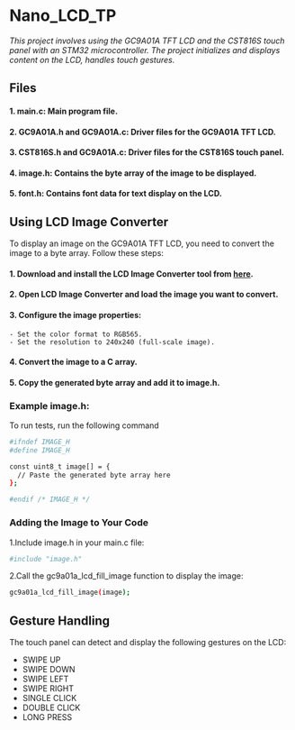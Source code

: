
# Nano_LCD_TP

*This project involves using the GC9A01A TFT LCD and the CST816S touch panel with an STM32 microcontroller. The project initializes and displays content on the LCD, handles touch gestures.*


## Files
#### 1. **main.c:** Main program file.
#### 2. **GC9A01A.h and GC9A01A.c:** Driver files for the GC9A01A TFT LCD.
#### 3. **CST816S.h and GC9A01A.c:** Driver files for the CST816S touch panel.
#### 4. **image.h:** Contains the byte array of the image to be displayed.
#### 5. **font.h:** Contains font data for text display on the LCD.



## Using LCD Image Converter

To display an image on the GC9A01A TFT LCD, you need to convert the image to a byte array. Follow these steps:

#### 1. Download and install the LCD Image Converter tool from [here](https://sourceforge.net/projects/lcd-image-converter/).
#### 2. Open LCD Image Converter and load the image you want to convert.
####    3. Configure the image properties:
    - Set the color format to RGB565.
    - Set the resolution to 240x240 (full-scale image).
####    4. Convert the image to a C array.
####    5. Copy the generated byte array and add it to image.h.

### Example image.h:

To run tests, run the following command

```bash
#ifndef IMAGE_H
#define IMAGE_H

const uint8_t image[] = {
  // Paste the generated byte array here
};

#endif /* IMAGE_H */
```

### Adding the Image to Your Code
1.Include image.h in your main.c file:
```bash
#include "image.h"
```

2.Call the gc9a01a_lcd_fill_image function to display the image:
```bash
gc9a01a_lcd_fill_image(image);
```
## Gesture Handling
The touch panel can detect and display the following gestures on the LCD:

- SWIPE UP
- SWIPE DOWN
- SWIPE LEFT
- SWIPE RIGHT
- SINGLE CLICK
- DOUBLE CLICK
- LONG PRESS

